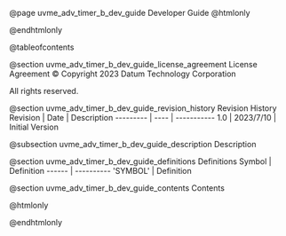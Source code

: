 @page uvme_adv_timer_b_dev_guide Developer Guide
@htmlonly
<div class="autonumbering">
@endhtmlonly


@tableofcontents


@section uvme_adv_timer_b_dev_guide_license_agreement License Agreement
© Copyright 2023 Datum Technology Corporation

All rights reserved.


@section uvme_adv_timer_b_dev_guide_revision_history Revision History
Revision  | Date | Description
--------- | ---- | -----------
1.0 | 2023/7/10 | Initial Version

@subsection uvme_adv_timer_b_dev_guide_description Description


@section uvme_adv_timer_b_dev_guide_definitions Definitions
Symbol | Definition
------ | ----------
 'SYMBOL' | Definition


@section uvme_adv_timer_b_dev_guide_contents Contents


@htmlonly
</div>
@endhtmlonly